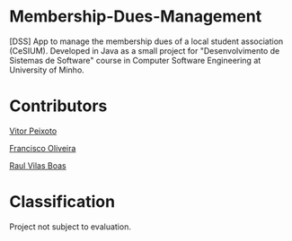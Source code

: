 # Membership-Dues-Management
[DSS] App to manage the membership dues of a local student association (CeSIUM). Developed in Java as a small project for "Desenvolvimento de Sistemas de Software" course in Computer Software Engineering at University of Minho.

# Contributors

[Vitor Peixoto](https://github.com/VitorPeixoto97)

[Francisco Oliveira](https://github.com/Tibblue)

[Raul Vilas Boas](https://github.com/MrBoas)

# Classification

Project not subject to evaluation.
